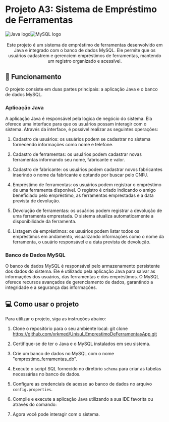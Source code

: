 # Projeto A3: Sistema de Empréstimo de Ferramentas
<div align="center" style="display: flex; flex-wrap: nowrap">
  <img src="https://cdn.iconscout.com/icon/free/png-256/java-60-1174953.png"  alt="Java logo"><img src="https://cdn.iconscout.com/icon/free/png-256/free-mysql-21-1174941.png?f=webp&w=256" alt="MySQL logo">
</div>
<br>
<center>
Este projeto é um sistema de empréstimo de ferramentas desenvolvido em Java e integrado com o banco de dados MySQL. Ele permite que os usuários cadastrem e gerenciem empréstimos de ferramentas, mantendo um registro organizado e acessível.</center>

## 🚀 Funcionamento

O projeto consiste em duas partes principais: a aplicação Java e o banco de dados MySQL.

### Aplicação Java

A aplicação Java é responsável pela lógica de negócio do sistema. Ela oferece uma interface para que os usuários possam interagir com o sistema. Através da interface, é possível realizar as seguintes operações:

1. Cadastro de usuários: os usuários podem se cadastrar no sistema fornecendo informações como nome e telefone.

2. Cadastro de ferramentas: os usuários podem cadastrar novas ferramentas informando seu nome, fabricante e valor.

3. Cadastro de fabricante: os usuários podem cadastrar novos fabricantes inserindo o nome da fabricante e optando por buscar pelo CNPJ.

4. Empréstimo de ferramentas: os usuários podem registrar o empréstimo de uma ferramenta disponível. O registro é criado indicando o amigo beneficiado pelo empréstimo, as ferramentas emprestadas e a data prevista de devolução.

5. Devolução de ferramentas: os usuários podem registrar a devolução de uma ferramenta emprestada. O sistema atualiza automaticamente a disponibilidade da ferramenta.

6. Listagem de empréstimos: os usuários podem listar todos os empréstimos em andamento, visualizando informações como o nome da ferramenta, o usuário responsável e a data prevista de devolução.

### Banco de Dados MySQL

O banco de dados MySQL é responsável pelo armazenamento persistente dos dados do sistema. Ele é utilizado pela aplicação Java para salvar as informações dos usuários, das ferramentas e dos empréstimos. O MySQL oferece recursos avançados de gerenciamento de dados, garantindo a integridade e a segurança das informações.

## 💻 Como usar o projeto

Para utilizar o projeto, siga as instruções abaixo:

1. Clone o repositório para o seu ambiente local:
git clone https://github.com/xrkmed/Unisul_EmprestimoDeFerramentasApp.git

2. Certifique-se de ter o Java e o MySQL instalados em seu sistema.

3. Crie um banco de dados no MySQL com o nome "emprestimo_ferramentas_db".

4. Execute o script SQL fornecido no diretório `schema` para criar as tabelas necessárias no banco de dados.

5. Configure as credenciais de acesso ao banco de dados no arquivo `config.properties`.

6. Compile e execute a aplicação Java utilizando a sua IDE favorita ou através do comando:

7. Agora você pode interagir com o sistema.


